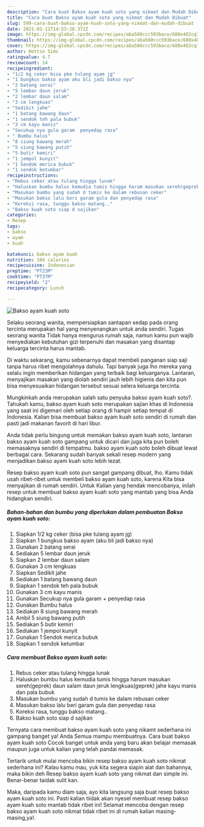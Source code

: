 ```yaml
---
description: "Cara buat Bakso ayam kuah soto yang nikmat dan Mudah Dibuat"
title: "Cara buat Bakso ayam kuah soto yang nikmat dan Mudah Dibuat"
slug: 599-cara-buat-bakso-ayam-kuah-soto-yang-nikmat-dan-mudah-dibuat
date: 2021-01-11T14:53:28.372Z
image: https://img-global.cpcdn.com/recipes/aba560ccc593bace/680x482cq70/bakso-ayam-kuah-soto-foto-resep-utama.jpg
thumbnail: https://img-global.cpcdn.com/recipes/aba560ccc593bace/680x482cq70/bakso-ayam-kuah-soto-foto-resep-utama.jpg
cover: https://img-global.cpcdn.com/recipes/aba560ccc593bace/680x482cq70/bakso-ayam-kuah-soto-foto-resep-utama.jpg
author: Hettie Sims
ratingvalue: 4.7
reviewcount: 14
recipeingredient:
- "1/2 kg ceker bisa pke tulang ayam jg"
- "1 bungkus bakso ayam aku bli jadi bakso nya"
- "2 batang serai"
- "5 lembar daun jeruk"
- "2 lembar daun salam"
- "3 cm lengkuas"
- "Sedikit jahe"
- "1 batang bawang daun"
- "1 sendok teh pala bubuk"
- "3 cm kayu manis"
- "Secukup nya gula garam  penyedap rasa"
- " Bumbu halus"
- "8 siung bawang merah"
- "5 siung bawang putih"
- "5 butir kemiri"
- "1 jempol kunyit"
- "1 Sendok merica bubuk"
- "1 sendok ketumbar"
recipeinstructions:
- "Rebus ceker atau tulang hingga lunak"
- "Haluskan bumbu halus kemudia tumis hingga harum masukan sereh(geprek) daun salam daun jeruk lengkuas(geprek) jahe kayu manis dan pala bubuk"
- "Masukan bumbu yang sudah d tumis ke dalam rebusan ceker"
- "Masukan bakso lalu beri garam gula dan penyedap rasa"
- "Koreksi rasa, tunggu bakso matang.."
- "Bakso kuah soto siap d sajikan"
categories:
- Resep
tags:
- bakso
- ayam
- kuah

katakunci: bakso ayam kuah 
nutrition: 104 calories
recipecuisine: Indonesian
preptime: "PT23M"
cooktime: "PT37M"
recipeyield: "2"
recipecategory: Lunch

---
```



![Bakso ayam kuah soto](https://img-global.cpcdn.com/recipes/aba560ccc593bace/680x482cq70/bakso-ayam-kuah-soto-foto-resep-utama.jpg)

Selaku seorang wanita, mempersiapkan santapan sedap pada orang tercinta merupakan hal yang menyenangkan untuk anda sendiri. Tugas seorang  wanita Tidak hanya mengurus rumah saja, namun kamu pun wajib menyediakan kebutuhan gizi terpenuhi dan masakan yang disantap keluarga tercinta harus mantab.

Di waktu  sekarang, kamu sebenarnya dapat membeli panganan siap saji tanpa harus ribet mengolahnya dahulu. Tapi banyak juga lho mereka yang selalu ingin memberikan hidangan yang terbaik bagi keluarganya. Lantaran, menyajikan masakan yang diolah sendiri jauh lebih higienis dan kita pun bisa menyesuaikan hidangan tersebut sesuai selera keluarga tercinta. 



Mungkinkah anda merupakan salah satu penyuka bakso ayam kuah soto?. Tahukah kamu, bakso ayam kuah soto merupakan sajian khas di Indonesia yang saat ini digemari oleh setiap orang di hampir setiap tempat di Indonesia. Kalian bisa membuat bakso ayam kuah soto sendiri di rumah dan pasti jadi makanan favorit di hari libur.

Anda tidak perlu bingung untuk memakan bakso ayam kuah soto, lantaran bakso ayam kuah soto gampang untuk dicari dan juga kita pun boleh memasaknya sendiri di tempatmu. bakso ayam kuah soto boleh dibuat lewat berbagai cara. Sekarang sudah banyak sekali resep modern yang menjadikan bakso ayam kuah soto lebih lezat.

Resep bakso ayam kuah soto pun sangat gampang dibuat, lho. Kamu tidak usah ribet-ribet untuk membeli bakso ayam kuah soto, karena Kita bisa menyajikan di rumah sendiri. Untuk Kalian yang hendak mencobanya, inilah resep untuk membuat bakso ayam kuah soto yang mantab yang bisa Anda hidangkan sendiri.

<!--inarticleads1-->

##### Bahan-bahan dan bumbu yang diperlukan dalam pembuatan Bakso ayam kuah soto:

1. Siapkan 1/2 kg ceker (bisa pke tulang ayam jg)
1. Siapkan 1 bungkus bakso ayam (aku bli jadi bakso nya)
1. Gunakan 2 batang serai
1. Sediakan 5 lembar daun jeruk
1. Siapkan 2 lembar daun salam
1. Gunakan 3 cm lengkuas
1. Siapkan Sedikit jahe
1. Sediakan 1 batang bawang daun
1. Siapkan 1 sendok teh pala bubuk
1. Gunakan 3 cm kayu manis
1. Gunakan Secukup nya gula garam + penyedap rasa
1. Gunakan  Bumbu halus
1. Sediakan 8 siung bawang merah
1. Ambil 5 siung bawang putih
1. Sediakan 5 butir kemiri
1. Sediakan 1 jempol kunyit
1. Gunakan 1 Sendok merica bubuk
1. Siapkan 1 sendok ketumbar




<!--inarticleads2-->

##### Cara membuat Bakso ayam kuah soto:

1. Rebus ceker atau tulang hingga lunak
1. Haluskan bumbu halus kemudia tumis hingga harum masukan sereh(geprek) daun salam daun jeruk lengkuas(geprek) jahe kayu manis dan pala bubuk
1. Masukan bumbu yang sudah d tumis ke dalam rebusan ceker
1. Masukan bakso lalu beri garam gula dan penyedap rasa
1. Koreksi rasa, tunggu bakso matang..
1. Bakso kuah soto siap d sajikan




Ternyata cara membuat bakso ayam kuah soto yang nikamt sederhana ini gampang banget ya! Anda Semua mampu membuatnya. Cara buat bakso ayam kuah soto Cocok banget untuk anda yang baru akan belajar memasak maupun juga untuk kalian yang telah pandai memasak.

Tertarik untuk mulai mencoba bikin resep bakso ayam kuah soto nikmat sederhana ini? Kalau kamu mau, yuk kita segera siapin alat dan bahannya, maka bikin deh Resep bakso ayam kuah soto yang nikmat dan simple ini. Benar-benar taidak sulit kan. 

Maka, daripada kamu diam saja, ayo kita langsung saja buat resep bakso ayam kuah soto ini. Pasti kalian tiidak akan nyesel membuat resep bakso ayam kuah soto mantab tidak ribet ini! Selamat mencoba dengan resep bakso ayam kuah soto nikmat tidak ribet ini di rumah kalian masing-masing,ya!.

